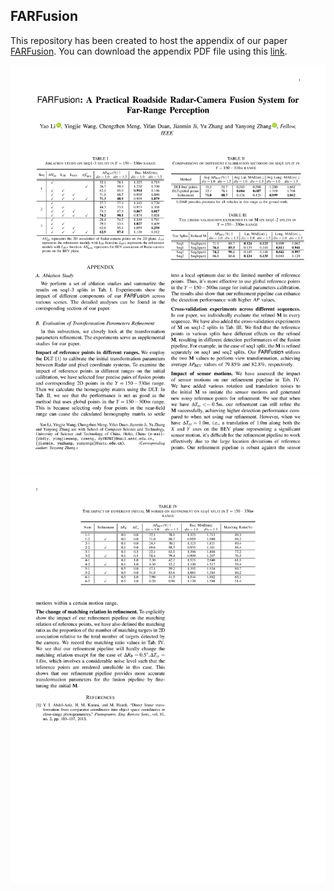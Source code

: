 ## FARFusion
This repository has been created to host the appendix of our paper [FARFusion](). You can download the appendix PDF file using this [link](https://drive.google.com/file/d/18Fv9w4Wli03E-OSEq8CZ2eb4JyUOi2gX/view?usp=sharing).

[![PDF Preview](farfusionappendix_liyao_Page1.png)](farfusionappendix_liyao.pdf)
[![PDF Preview](farfusionappendix_liyao_Page2.png)](farfusionappendix_liyao.pdf)